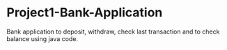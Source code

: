 # Project1-Bank-Application
Bank application to deposit, withdraw, check last transaction and to check balance using java code.

